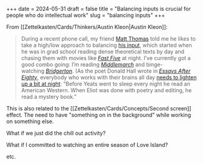 +++
date = 2024-05-31
draft = false
title = "Balancing inputs is crucial for people who do intellectual work"
slug = "balancing inputs"
+++

From [[Zettelkasten/Cards/Thinkers/Austin Kleon|Austin Kleon]]:

> During a recent phone call, my friend [Matt Thomas](https://substack.com/redirect/51bc9be9-320d-453f-9612-5219b00149d9?j=eyJ1IjoiMnQxMmgifQ.fk0jTED9euRgHoRaY5C9-naZ29lv6nS_XQMiZp34Xo4) told me he likes to take a high/low approach to balancing [his input](https://substack.com/redirect/1acca1a5-379d-4820-846e-3adbd30147ec?j=eyJ1IjoiMnQxMmgifQ.fk0jTED9euRgHoRaY5C9-naZ29lv6nS_XQMiZp34Xo4), which started when he was in grad school reading dense theoretical texts by day and chasing them with movies like _[Fast Five](https://substack.com/redirect/32e61b95-a06e-4bea-9673-c9b3e32cd21d?j=eyJ1IjoiMnQxMmgifQ.fk0jTED9euRgHoRaY5C9-naZ29lv6nS_XQMiZp34Xo4)_ at night. I’ve currently got a good combo going: I’m reading _[Middlemarch](https://substack.com/redirect/f332162e-eb97-4a40-8b12-0ac469fd70a9?j=eyJ1IjoiMnQxMmgifQ.fk0jTED9euRgHoRaY5C9-naZ29lv6nS_XQMiZp34Xo4)_ and binge-watching _[Bridgerton](https://substack.com/redirect/4b5870d2-7d82-451f-aadf-1acc951df961?j=eyJ1IjoiMnQxMmgifQ.fk0jTED9euRgHoRaY5C9-naZ29lv6nS_XQMiZp34Xo4)_. (As the poet Donald Hall wrote in _[Essays After Eighty](https://substack.com/redirect/913355b1-6da9-49dd-a899-bbc16b185516?j=eyJ1IjoiMnQxMmgifQ.fk0jTED9euRgHoRaY5C9-naZ29lv6nS_XQMiZp34Xo4)_, everybody who works with their brains all day [needs to lighten up a bit at night](https://substack.com/redirect/23764a69-252b-4ea3-96e7-2fb221eb71e5?j=eyJ1IjoiMnQxMmgifQ.fk0jTED9euRgHoRaY5C9-naZ29lv6nS_XQMiZp34Xo4): “Before Yeats went to sleep every night he read an American Western. When Eliot was done with poetry and editing, he read a mystery book.”

This is also related to the [[Zettelkasten/Cards/Concepts/Second screen]] effect. The need to have "something on in the background" while working on something else.

What if we just did the chill out activity? 

What if I committed to watching an entire season of Love Island? 

etc.